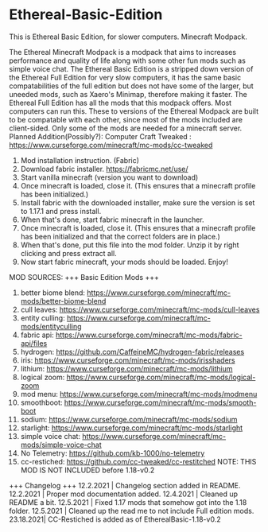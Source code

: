 # Ethereal-Basic-Edition
This is Ethereal Basic Edition, for slower computers. Minecraft Modpack.

The Ethereal Minecraft Modpack is a modpack that aims to increases performance and quality of life along with some other fun mods such as simple voice chat. 
The Ethereal Basic Edition is a stripped down version of the Ethereal Full Edition for very slow computers, it has the same basic compatabilities of the full edition but does not have some of the larger, but uneeded mods, such as Xaero's Minimap, therefore making it faster.
The Ethereal Full Edition has all the mods that this modpack offers. Most computers can run this.
These to versions of the Ethereal Modpack are built to be compatable with each other, since most of the mods included are client-sided. Only some of the mods are needed for a minecraft server.
Planned Addition(Possibly?): Computer Craft Tweaked : https://www.curseforge.com/minecraft/mc-mods/cc-tweaked

1. Mod installation instruction. (Fabric)
2. Download fabric installer. https://fabricmc.net/use/
3. Start vanilla minecraft (version you want to download)
4. Once minecraft is loaded, close it. (This ensures that a minecraft profile has been initialized.)
5. Install fabric with the downloaded installer, make sure the version is set to 1.17.1 and press install.
6. When that's done, start fabric minecraft in the launcher.
7. Once minecraft is loaded, close it. (This ensures that a minecraft profile has been initialized and that the correct folders are in place.)
8. When that's done, put this file into the mod folder. Unzip it by right clicking and press extract all.
9. Now start fabric minecraft, your mods should be loaded. Enjoy!

MOD SOURCES:
+++ Basic Edition Mods +++
1. better biome blend: https://www.curseforge.com/minecraft/mc-mods/better-biome-blend
2. cull leaves: https://www.curseforge.com/minecraft/mc-mods/cull-leaves
3. entity culling: https://www.curseforge.com/minecraft/mc-mods/entityculling
3. fabric api: https://www.curseforge.com/minecraft/mc-mods/fabric-api/files
4. hydrogen: https://github.com/CaffeineMC/hydrogen-fabric/releases
5. iris: https://www.curseforge.com/minecraft/mc-mods/irisshaders
6. lithium: https://www.curseforge.com/minecraft/mc-mods/lithium
7. logical zoom: https://www.curseforge.com/minecraft/mc-mods/logical-zoom 
8. mod menu: https://www.curseforge.com/minecraft/mc-mods/modmenu
9. smoothboot: https://www.curseforge.com/minecraft/mc-mods/smooth-boot
10. sodium: https://www.curseforge.com/minecraft/mc-mods/sodium
11. starlight: https://www.curseforge.com/minecraft/mc-mods/starlight
12. simple voice chat: https://www.curseforge.com/minecraft/mc-mods/simple-voice-chat
13. No Telemetry: https://github.com/kb-1000/no-telemetry
14. cc-restiched: https://github.com/cc-tweaked/cc-restitched NOTE: THIS MOD IS NOT INCLUDED before 1.18-v0.2

+++ Changelog +++
12.2.2021 | Changelog section added in README.
12.2.2021 | Proper mod documentation added.
12.4.2021 | Cleaned up README a bit.
12.5.2021 | Fixed 1.17 mods that somehow got into the 1.18 folder.
12.5.2021 | Cleaned up the read me to not include Full edition mods.
23.18.2021| CC-Restiched is added as of EtherealBasic-1.18-v0.2
